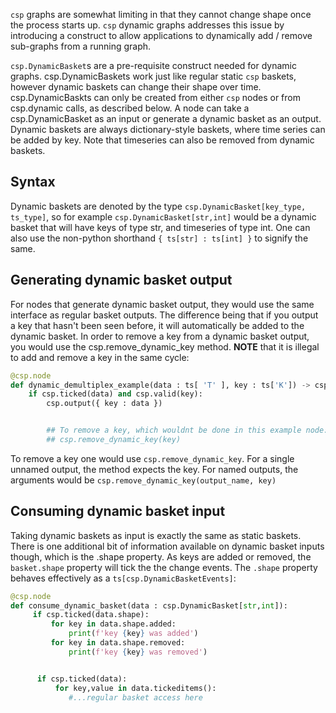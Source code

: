 `csp` graphs are somewhat limiting in that they cannot change shape once the process starts up.
`csp` dynamic graphs addresses this issue by introducing a construct to allow applications to dynamically add / remove sub-graphs from a running graph. 

`csp.DynamicBasket`s are a pre-requisite construct needed for dynamic graphs.
csp.DynamicBaskets work just like regular static `csp` baskets, however dynamic baskets can change their shape over time.
csp.DynamicBaskts can only be created from either `csp` nodes or from csp.dynamic calls, as described below.
A node can take a csp.DynamicBasket as an input or generate a dynamic basket as an output.
Dynamic baskets are always dictionary-style baskets, where time series can be added by key.
Note that timeseries can also be removed from dynamic baskets.

## Syntax

Dynamic baskets are denoted by the type `csp.DynamicBasket[key_type, ts_type]`, so for example `csp.DynamicBasket[str,int]` would be a dynamic basket that will have keys of type str, and timeseries of type int.
One can also use the non-python shorthand `{ ts[str] : ts[int] }` to signify the same.

## Generating dynamic basket output

For nodes that generate dynamic basket output, they would use the same interface as regular basket outputs.
The difference being that if you output a key that hasn't been seen before, it will automatically be added to the dynamic basket.
In order to remove a key from a dynamic basket output, you would use the csp.remove_dynamic_key method.
**NOTE** that it is illegal to add and remove a key in the same cycle:

```python
@csp.node
def dynamic_demultiplex_example(data : ts[ 'T' ], key : ts['K']) -> csp.DynamicBasket['T', 'K']:
    if csp.ticked(data) and csp.valid(key):
        csp.output({ key : data })


        ## To remove a key, which wouldnt be done in this example node:
        ## csp.remove_dynamic_key(key)
```

To remove a key one would use `csp.remove_dynamic_key`.
For a single unnamed output, the method expects the key.
For named outputs, the arguments would be `csp.remove_dynamic_key(output_name, key)`

## Consuming dynamic basket input

Taking dynamic baskets as input is exactly the same as static baskets. 
There is one additional bit of information available on dynamic basket inputs though, which is the .shape property.
As keys are added or removed, the `basket.shape` property will tick the the change events.
The `.shape` property behaves effectively as a `ts[csp.DynamicBasketEvents]`:

```python
@csp.node
def consume_dynamic_basket(data : csp.DynamicBasket[str,int]):
     if csp.ticked(data.shape):
         for key in data.shape.added:
             print(f'key {key} was added')
         for key in data.shape.removed:
             print(f'key {key} was removed')


      if csp.ticked(data):
          for key,value in data.tickeditems():
             #...regular basket access here
```

